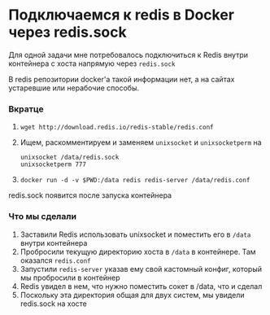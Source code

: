# Подключаемся к redis в Docker через redis.sock

Для одной задачи мне потребовалось подключиться к Redis внутри контейнера с хоста напрямую через `redis.sock`

В redis репозитории docker'a такой информации нет, а на сайтах устаревшие или нерабочие способы.

### Вкратце <a href="#undefined" id="undefined"></a>

1. `wget http://download.redis.io/redis-stable/redis.conf`
2.  Ищем, раскомментируем и заменяем `unixsocket` и `unixsocketperm` на

    ```
    unixsocket /data/redis.sock
    unixsocketperm 777
    ```
3. `docker run -d -v $PWD:/data redis redis-server /data/redis.conf`

redis.sock появится после запуска контейнера

### Что мы сделали <a href="#undefined" id="undefined"></a>

1. Заставили Redis использовать unixsocket и поместить его в `/data` внутри контейнера
2. Пробросили текущую директорию хоста в `/data` в контейнере. Там оказался `redis.conf`
3. Запустили `redis-server` указав ему свой кастомный конфиг, который мы пробросили в контейнер
4. Redis увидел в нем, что нужно поместить сокет в /data, что и сделал
5. Поскольку эта директория общая для двух систем, мы увидели redis.sock на хосте
